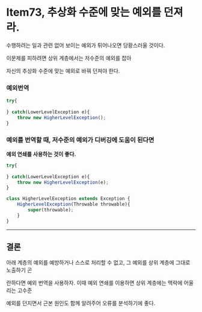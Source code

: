 # Item73, 추상화 수준에 맞는 예외를 던져라.

수행하려는 일과 관련 없어 보이는 예외가 튀어나오면 당황스러울 것이다. 

이문제를 피하려면 상위 계층에서는 저수준의 예외를 잡아 

자신의 추상화 수준에 맞는 예외로 바꿔 던져야 한다.

### **예외번역**

```jsx
try{
    
} catch(LowerLevelException e){
    throw new HigherLevelException();
}
```

### **예외를 번역할 때, 저수준의 예외가 디버깅에 도움이 된다면**

**예외 연쇄를 사용하는 것이 좋다.**

```jsx
try{
    
} catch(LowerLevelException e){
    throw new HigherLevelException(e);
}

class HigherLevelException extends Exception {
    HigherLevelException(Throwable throwable){
        super(throwable);
    }
}
```

---

## 결론

아래 계층의 예외를 예방하거나 스스로 처리할 수 없고, 그 예외를 상위 계층에 그대로 노출하기 곤

란하다면 예외 번역을 사용하자. 이때 예외 연쇄를 이용하면 상위 계층에는 맥락에 어울리는 고수준 

예외를 던지면서 근본 원인도 함께 알려주어 오류를 분석하기에 좋다.

